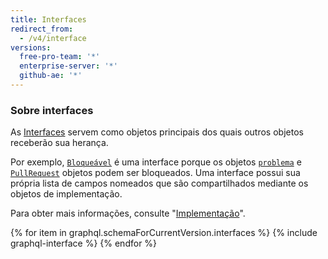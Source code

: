 ```yaml
---
title: Interfaces
redirect_from:
  - /v4/interface
versions:
  free-pro-team: '*'
  enterprise-server: '*'
  github-ae: '*'
---
```


### Sobre interfaces

As [Interfaces](https://graphql.github.io/graphql-spec/June2018/#sec-Interfaces) servem como objetos principais dos quais outros objetos receberão sua herança.

Por exemplo, [`Bloqueável`](/graphql/reference/interfaces#lockable) é uma interface porque os objetos [`problema`](/graphql/reference/objects#issue) e [`PullRequest`](/graphql/reference/objects#pullrequest) objetos podem ser bloqueados. Uma interface possui sua própria lista de campos nomeados que são compartilhados mediante os objetos de implementação.

Para obter mais informações, consulte "[Implementação](/graphql/guides/introduction-to-graphql#implementation)".

{% for item in graphql.schemaForCurrentVersion.interfaces %}
  {% include graphql-interface %}
{% endfor %}
